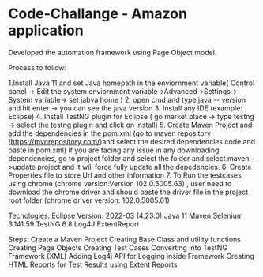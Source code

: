 # Code-Challange - Amazon application

Developed the automation framework using Page Object model.

Process to follow:

1.Install Java 11 and set Java homepath in the enviornment variable( Control panel -> Edit the system enviornment variable->Advanced->Settings-> System variable-> set jabva home )
2. open cmd and type java -- version and hit enter -> you can see the java version
3. Install any IDE (example: Eclipse)
4. Install TestNG plugin for Eclipse ( go market place -> type testng -> select the testng plugin and click on install)
5. Create Maven Project and add the dependencies in the pom.xml (go to maven repository (https://mvnrepository.com/)and select the desired dependencies code and paste in pom.xml) if you are facing any issue in any downloading dependencies, go to project folder and select the folder and select maven ->update project and it will force fully update all the depedencies.
6. Create Properties file to store Url and other information
7. To Run the testcases using chrome (chrome version:Version 102.0.5005.63) , user need to download the chrome driver and  should paste the driver file in the project root folder (chrome driver version: 102.0.5005.61)


Tecnologies:
Eclipse Version: 2022-03 (4.23.0)
Java 11
Maven
Selenium 3.141.59
TestNG 6.8
Log4J
ExtentReport

Steps:
Create a Maven Project
Creating Base Class and utility functions
Creating Page Objects
Creating Test Cases
Converting into TestNG Framework (XML)
Adding Log4j API for Logging inside Framework
Creating HTML Reports for Test Results using Extent Reports
